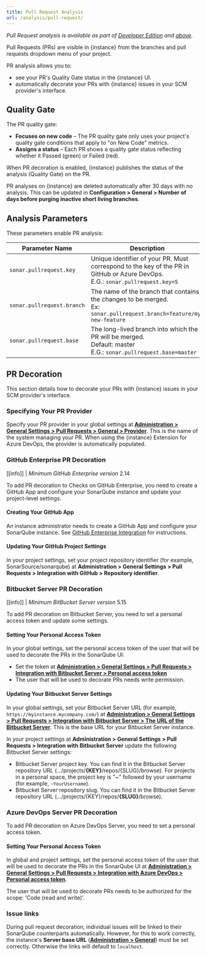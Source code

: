 ```yaml
---
title: Pull Request Analysis
url: /analysis/pull-request/
---
```




_Pull Request analysis is available as part of [Developer Edition](https://redirect.sonarsource.com/editions/developer.html) and [above](https://www.sonarsource.com/plans-and-pricing/)._


Pull Requests (PRs) are visible in {instance} from the branches and pull requests dropdown menu of your project.

PR analysis allows you to:

* see your PR's Quality Gate status in the {instance} UI.
* automatically decorate your PRs with {instance} issues in your SCM provider's interface.

## Quality Gate

The PR quality gate:
* **Focuses on new code** – The PR quality gate only uses your project's quality gate conditions that apply to "on New Code" metrics.
* **Assigns a status** – Each PR shows a quality gate status reflecting whether it Passed (green) or Failed (red).

When PR decoration is enabled, {instance} publishes the status of the analysis (Quality Gate) on the PR.

PR analyses on {instance} are deleted automatically after 30 days with no analysis. This can be updated in **Configuration > General > Number of days before purging inactive short living branches**. 

## Analysis Parameters

These parameters enable PR analysis:

| Parameter Name        | Description |
| --------------------- | ------------------ |
| `sonar.pullrequest.key` | Unique identifier of your PR. Must correspond to the key of the PR in GitHub or Azure DevOps. <br/> E.G.: `sonar.pullrequest.key=5` |
| `sonar.pullrequest.branch` | The name of the branch that contains the changes to be merged.<br/> Ex: `sonar.pullrequest.branch=feature/my-new-feature`|
| `sonar.pullrequest.base` | The long-lived branch into which the PR will be merged. <br/> Default: master <br/> E.G.: `sonar.pullrequest.base=master`|

## PR Decoration
This section details how to decorate your PRs with {instance} issues in your SCM provider's interface.

### Specifying Your PR Provider

Specify your PR provider in your global settings at [**Administration > General Settings > Pull Requests > General > Provider**](/#sonarqube-admin#/sonarqube/admin/settings?category=pull_request/). This is the name of the system managing your PR. When using the {instance} Extension for Azure DevOps, the provider is automatically populated.

### GitHub Enterprise PR Decoration

[[info]]
| *Minimum GitHub Enterprise version* 2.14

To add PR decoration to Checks on GitHub Enterprise, you need to create a GitHub App and configure your SonarQube instance and update your project-level settings.

#### Creating Your GitHub App
An instance administrator needs to create a GitHub App and configure your SonarQube instance. See [GitHub Enterprise Integration](/instance-administration/github-application/) for instructions.

#### Updating Your GitHub Project Settings
In your project settings, set your project repository identifier (for example, SonarSource/sonarqube) at **Administration > General Settings > Pull Requests > Integration with GitHub > Repository identifier**.

### Bitbucket Server PR Decoration

[[info]]
| *Minimum BitBucket Server version* 5.15

To add PR decoration on Bitbucket Server, you need to set a personal access token and update some settings. 

#### Setting Your Personal Access Token

In your global settings, set the personal access token of the user that will be used to decorate the PRs in the SonarQube UI:

* Set the token at [**Administration > General Settings > Pull Requests > Integration with Bitbucket Server > Personal access token**](/#sonarqube-admin#/admin/settings?category=pull_request/)
* The user that will be used to decorate PRs needs write permission.

#### Updating Your Bitbucket Server Settings

In your global settings, set your Bitbucket Server URL (for example, `https://myinstance.mycompany.com/`) at [**Administration > General Settings > Pull Requests > Integration with Bitbucket Server > The URL of the Bitbucket Server**](/#sonarqube-admin#/admin/settings?category=pull_request/). This is the base URL for your Bitbucket Server instance.

In your project settings at **Administration > General Settings > Pull Requests > Integration with Bitbucket Server** update the following Bitbucket Server settings:

* Bitbucket Server project key. You can find it in the Bitbucket Server repository URL (.../projects/**{KEY}**/repos/{SLUG}/browse).
For projects in a personal space, the project key is "~" followed by your username (for example,  `~YourUsername`).
* Bitbucket Server repository slug. You can find it in the Bitbucket Server repository URL (.../projects/{KEY}/repos/**{SLUG}**/browse).

### Azure DevOps Server PR Decoration

To add PR decoration on Azure DevOps Server, you need to set a personal access token.

#### Setting Your Personal Access Token

In global and project settings, set the personal access token of the user that will be used to decorate the PRs in the SonarQube UI at [**Administration > General Settings > Pull Requests > Integration with Azure DevOps > Personal access token**](/#sonarqube-admin#/admin/settings?category=pull_request/). 

The user that will be used to decorate PRs needs to be authorized for the scope: 'Code (read and write)'.	

### Issue links
During pull request decoration, individual issues will be linked to their SonarQube counterparts automatically. However, for this to work correctly, the instance's **Server base URL** (**[Administration > General](/#sonarqube-admin#/admin/settings)**) must be set correctly. Otherwise the links will default to `localhost`.
